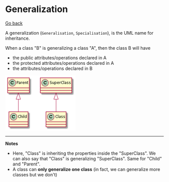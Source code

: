 # Generalization

[Go back](../index.md)

A generalization (``Generalisation``, ``Specialisation``), is the UML name for inheritance.

When a class "B" is generalizing a class "A", then the class B will have

* the public attributes/operations declared in A
* the protected attributes/operations declared in A
* the attributes/operations declared in B


![generalization](../images/2qWiIiqhKR2fqTLLSCx8p4dX2YujI2ropaaiBeQAWfW0.png)

<hr class="sl">

**Notes**

* Here, "Class" is inheriting the properties inside the "SuperClass". We can also say that "Class" is generalizing "SuperClass". Same for "Child" and "Parent".
* A class can **only generalize one class** (in fact, we can generalize more classes but we don't)